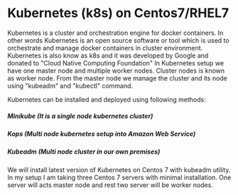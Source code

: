 # Kubernetes (k8s) on Centos7/RHEL7
Kubernetes is a cluster and orchestration engine for docker containers. In other words Kubernetes is an open source software or tool which is used to orchestrate and manage docker containers in cluster environment. Kubernetes is also know as k8s and it was developed by Google and donated to "Cloud Native Computing Foundation"
In Kubernetes setup we have one master node and multiple worker nodes. Cluster nodes is known as worker node. From the master node we manage the cluster and its node using "kubeadm" and "kubectl" command.  

Kubernetes can be installed and deployed using following methods: 
##### Minikube (It is a single node kubernetes cluster)
##### Kops (Multi node kubernetes setup into Amazon Web Service)
##### Kubeadm (Multi node cluster in our own premises)
We will install latest version of Kubernetes on Centos 7 with kubeadm utility. In my setup I am taking three Centos 7 servers with minimal installation. One server will acts master node and rest two server will be worker nodes. 

 